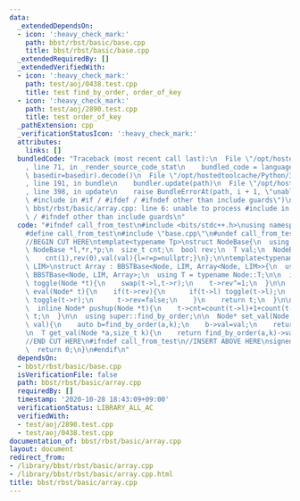 ```yaml
---
data:
  _extendedDependsOn:
  - icon: ':heavy_check_mark:'
    path: bbst/rbst/basic/base.cpp
    title: bbst/rbst/basic/base.cpp
  _extendedRequiredBy: []
  _extendedVerifiedWith:
  - icon: ':heavy_check_mark:'
    path: test/aoj/0438.test.cpp
    title: test find_by_order, order_of_key
  - icon: ':heavy_check_mark:'
    path: test/aoj/2890.test.cpp
    title: test order_of_key
  _pathExtension: cpp
  _verificationStatusIcon: ':heavy_check_mark:'
  attributes:
    links: []
  bundledCode: "Traceback (most recent call last):\n  File \"/opt/hostedtoolcache/Python/3.9.0/x64/lib/python3.9/site-packages/onlinejudge_verify/documentation/build.py\"\
    , line 71, in _render_source_code_stat\n    bundled_code = language.bundle(stat.path,\
    \ basedir=basedir).decode()\n  File \"/opt/hostedtoolcache/Python/3.9.0/x64/lib/python3.9/site-packages/onlinejudge_verify/languages/cplusplus.py\"\
    , line 191, in bundle\n    bundler.update(path)\n  File \"/opt/hostedtoolcache/Python/3.9.0/x64/lib/python3.9/site-packages/onlinejudge_verify/languages/cplusplus_bundle.py\"\
    , line 398, in update\n    raise BundleErrorAt(path, i + 1, \"unable to process\
    \ #include in #if / #ifdef / #ifndef other than include guards\")\nonlinejudge_verify.languages.cplusplus_bundle.BundleErrorAt:\
    \ bbst/rbst/basic/array.cpp: line 6: unable to process #include in #if / #ifdef\
    \ / #ifndef other than include guards\n"
  code: "#ifndef call_from_test\n#include <bits/stdc++.h>\nusing namespace std;\n\n\
    #define call_from_test\n#include \"base.cpp\"\n#undef call_from_test\n\n#endif\n\
    //BEGIN CUT HERE\ntemplate<typename Tp>\nstruct NodeBase{\n  using T = Tp;\n \
    \ NodeBase *l,*r,*p;\n  size_t cnt;\n  bool rev;\n  T val;\n  NodeBase(T val):\n\
    \    cnt(1),rev(0),val(val){l=r=p=nullptr;}\n};\n\ntemplate<typename Node, size_t\
    \ LIM>\nstruct Array : BBSTBase<Node, LIM, Array<Node, LIM>>{\n  using super =\
    \ BBSTBase<Node, LIM, Array>;\n  using T = typename Node::T;\n\n  inline void\
    \ toggle(Node *t){\n    swap(t->l,t->r);\n    t->rev^=1;\n  }\n\n  inline Node*\
    \ eval(Node* t){\n    if(t->rev){\n      if(t->l) toggle(t->l);\n      if(t->r)\
    \ toggle(t->r);\n      t->rev=false;\n    }\n    return t;\n  }\n\n  using super::count;\n\
    \  inline Node* pushup(Node *t){\n    t->cnt=count(t->l)+1+count(t->r);\n    return\
    \ t;\n  }\n\n  using super::find_by_order;\n\n  Node* set_val(Node *a,size_t k,T\
    \ val){\n    auto b=find_by_order(a,k);\n    b->val=val;\n    return b;\n  }\n\
    \n  T get_val(Node *a,size_t k){\n    return find_by_order(a,k)->val;\n  }\n};\n\
    //END CUT HERE\n#ifndef call_from_test\n//INSERT ABOVE HERE\nsigned main(){\n\
    \  return 0;\n}\n#endif\n"
  dependsOn:
  - bbst/rbst/basic/base.cpp
  isVerificationFile: false
  path: bbst/rbst/basic/array.cpp
  requiredBy: []
  timestamp: '2020-10-28 18:43:09+09:00'
  verificationStatus: LIBRARY_ALL_AC
  verifiedWith:
  - test/aoj/2890.test.cpp
  - test/aoj/0438.test.cpp
documentation_of: bbst/rbst/basic/array.cpp
layout: document
redirect_from:
- /library/bbst/rbst/basic/array.cpp
- /library/bbst/rbst/basic/array.cpp.html
title: bbst/rbst/basic/array.cpp
---
```

